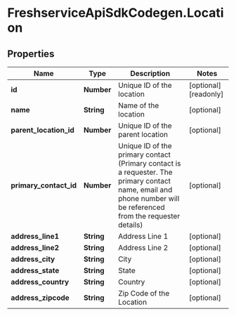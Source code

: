 # FreshserviceApiSdkCodegen.Location

## Properties

| Name                   | Type       | Description                                                                                                                                                       | Notes                 |
| ---------------------- | ---------- | ----------------------------------------------------------------------------------------------------------------------------------------------------------------- | --------------------- |
| **id**                 | **Number** | Unique ID of the location                                                                                                                                         | [optional] [readonly] |
| **name**               | **String** | Name of the location                                                                                                                                              | [optional]            |
| **parent_location_id** | **Number** | Unique ID of the parent location                                                                                                                                  | [optional]            |
| **primary_contact_id** | **Number** | Unique ID of the primary contact (Primary contact is a requester. The primary contact name, email and phone number will be referenced from the requester details) | [optional]            |
| **address_line1**      | **String** | Address Line 1                                                                                                                                                    | [optional]            |
| **address_line2**      | **String** | Address Line 2                                                                                                                                                    | [optional]            |
| **address_city**       | **String** | City                                                                                                                                                              | [optional]            |
| **address_state**      | **String** | State                                                                                                                                                             | [optional]            |
| **address_country**    | **String** | Country                                                                                                                                                           | [optional]            |
| **address_zipcode**    | **String** | Zip Code of the Location                                                                                                                                          | [optional]            |
